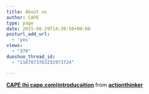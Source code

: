 ```yaml
---
title: About us
author: CAPE
type: page
date: 2015-08-29T14:39:59+00:00
posturl_add_url:
  - 'yes'
views:
  - "376"
duoshuo_thread_id:
  - "1167873763232973724"

---
```

<div style="margin-bottom:5px">
  <strong> <a href="//www.slideshare.net/actionthinker/cape-hi-capecomintroducaition" title="CAPE (hi cape.com)introducaition" target="_blank">CAPE (hi cape.com)introducaition</a> </strong> from <strong><a href="//www.slideshare.net/actionthinker" target="_blank">actionthinker</a></strong>
</div>

